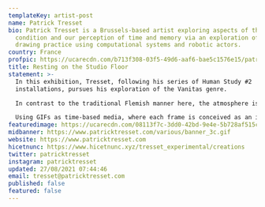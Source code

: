 ```yaml
---
templateKey: artist-post
name: Patrick Tresset
bio: Patrick Tresset is a Brussels-based artist exploring aspects of the human
  condition and our perception of time and memory via an exploration of the
  drawing practice using computational systems and robotic actors.
country: France
profpic: https://ucarecdn.com/b713f308-03f5-49d6-aaf6-bae5c1576e15/patrickt_500c.gif
title: Resting on the Studio Floor
statement: >-
  In this exhibition, Tresset, following his series of Human Study #2
  installations, pursues his exploration of the Vanitas genre. 

  In contrast to the traditional Flemish manner here, the atmosphere is stark, almost grim rather than opulent. But, like all vanitas, these are about life rather than death. They express existence's ineluctability with dry underlying humour.

  Using GIFs as time-based media, where each frame is conceived as an individual artwork, these animations are experiments in stylised minimalist storytelling. 
featuredimage: https://ucarecdn.com/08113f7c-3dd0-42bd-9e4e-5b728af515cd/main_page_patrickt.gif
midbanner: https://www.patricktresset.com/various/banner_3c.gif
website: https://www.patricktresset.com
hicetnunc: https://www.hicetnunc.xyz/tresset_experimental/creations
twitter: patricktresset
instagram: patricktresset
updated: 27/08/2021 07:44:46
email: tresset@patricktresset.com
published: false
featured: false
---
```

